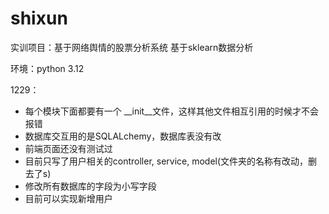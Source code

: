 # shixun
实训项目：基于网络舆情的股票分析系统
基于sklearn数据分析

环境：python 3.12

1229：
- 每个模块下面都要有一个 __init__文件，这样其他文件相互引用的时候才不会报错
- 数据库交互用的是SQLALchemy，数据库表没有改
- 前端页面还没有测试过
- 目前只写了用户相关的controller, service, model(文件夹的名称有改动，删去了s)
- 修改所有数据库的字段为小写字段
- 目前可以实现新增用户